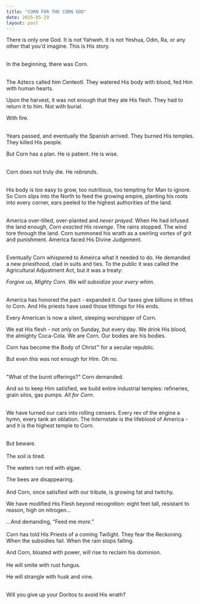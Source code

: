 ```yaml
---
title: "CORN FOR THE CORN GOD"
date: 2025-05-29
layout: post
---
```


There is only one God. It is not Yahweh. It is not Yeshua, Odin, Ra, or any other that you'd imagine.
This is His story. <br><br>

In the beginning, there was Corn. <br><br>

The Aztecs called him Centeotl. They watered His body with blood, fed Him with human hearts.

Upon the harvest, it was not enough that they ate His flesh. They had to return it to him. Not with burial.

With fire. <br><br>

Years passed, and eventually the Spanish arrived. They burned His temples. They killed His people.

But Corn has a plan. He is patient. He is wise. <br><br>

Corn does not truly die. He *rebrands*. <br><br>

His body is too easy to grow, too nutritious, too tempting for Man to ignore. So Corn slips into the North to feed the growing empire, planting his roots into every corner, ears peeled to the highest authorities of the land. <br><br>

America over-tilled, over-planted and *never prayed*. When He had infused the land enough, *Corn exacted His revenge*. The rains stopped. The wind tore through the land. Corn summoned his wrath as a swirling vortex of grit and punishment. America faced His Divine Judgement. <br><br>

Eventually Corn whispered to Ameirca what it needed to do. He demanded a new priesthood, clad in suits and ties. To the public it was called the Agricultural Adjustment Act, but it was a treaty:

*Forgive us, Mighty Corn. We will subsidize your every whim.* <br><br>

America has honored the pact - expanded it. Our taxes give billions in tithes to Corn. And His priests have used those tithings for His ends.

Every American is now a silent, sleeping worshipper of Corn.

We eat His flesh - not only on Sunday, but every day. We drink His blood, the almighty Coca-Cola. We are Corn. Our bodies are his bodies.

Corn has become the Body of Christ™ for a secular republic.

But even *this* was not enough for Him. Oh no. <br><br>

"What of the burnt offerings?" Corn demanded.

And so to keep Him satisfied, we build entire industrial temples: refineries, grain silos, gas pumps. *All for Corn*. <br><br>

We have turned our cars into rolling censers. Every rev of the engine a hymn, every tank an oblation. The Internstate is the lifeblood of America - and it is the highest temple to Corn. <br><br>

But beware. <br><br>
The soil is tired.

The waters run red with algae.

The bees are disappearing. <br><br>
And Corn, once satisfied with our tribute, is growing fat and twitchy.

We have modified His Flesh beyond recognition: eight feet tall, resistant to reason, high on nitrogen...

...And demanding, “Feed me *more*.” <br><br>
Corn has told His Priests of a coming Twilight. They fear the Reckoning. When the subsidies fail. When the rain stops falling.

And Corn, bloated with power, will rise to reclaim his dominion. <br><br>
He will smite with rust fungus.

He will strangle with husk and vine. <br><br>

Will you give up your Doritos to avoid His wrath?